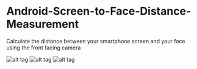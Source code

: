 Android-Screen-to-Face-Distance-Measurement
===========================================

Calculate the distance between your smartphone screen and your face using the front facing camera

![alt tag](https://raw.github.com/philiiiiiipp/Android-Screen-to-Face-Distance-Measurement/master/Images/Near.png)
![alt tag](https://raw.github.com/username/projectname/branch/path/to/img.png)
![alt tag](https://raw.github.com/username/projectname/branch/path/to/img.png)
